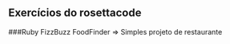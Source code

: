 ## Exercícios do rosettacode

###Ruby
        FizzBuzz
        FoodFinder => Simples projeto de restaurante
